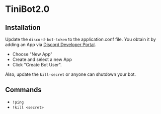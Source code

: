 # TiniBot2.0


## Installation

Update the `discord-bot-token` to the application.conf file. 
You obtain it by adding an App via [Discord Developer Portal](https://discordapp.com/developers/applications/me).

* Choose "New App"
* Create and select a new App
* Click "Create Bot User". 

Also, update the `kill-secret` or anyone can shutdown your bot.



## Commands

* `!ping`
* `!kill <secret>`

